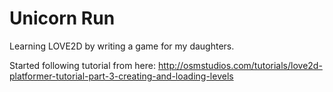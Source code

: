 # Unicorn Run

Learning LOVE2D by writing a game for my daughters.

Started following tutorial from here: 
http://osmstudios.com/tutorials/love2d-platformer-tutorial-part-3-creating-and-loading-levels